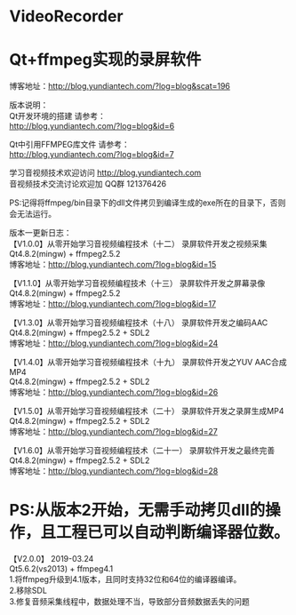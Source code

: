 # VideoRecorder
# Qt+ffmpeg实现的录屏软件
博客地址：http://blog.yundiantech.com/?log=blog&scat=196


版本说明：  
Qt开发环境的搭建 请参考：  
http://blog.yundiantech.com/?log=blog&id=6  

Qt中引用FFMPEG库文件 请参考：  
http://blog.yundiantech.com/?log=blog&id=7  

学习音视频技术欢迎访问 http://blog.yundiantech.com    
音视频技术交流讨论欢迎加 QQ群 121376426    

PS:记得将ffmpeg/bin目录下的dll文件拷贝到编译生成的exe所在的目录下，否则会无法运行。  

版本一更新日志：  
【V1.0.0】从零开始学习音视频编程技术（十二） 录屏软件开发之视频采集  
Qt4.8.2(mingw) + ffmpeg2.5.2  
博客地址：http://blog.yundiantech.com/?log=blog&id=15  

【V1.1.0】从零开始学习音视频编程技术（十三） 录屏软件开发之屏幕录像  
Qt4.8.2(mingw) + ffmpeg2.5.2  
博客地址：http://blog.yundiantech.com/?log=blog&id=17  

【V1.3.0】从零开始学习音视频编程技术（十八） 录屏软件开发之编码AAC  
Qt4.8.2(mingw) + ffmpeg2.5.2 + SDL2  
博客地址：http://blog.yundiantech.com/?log=blog&id=24  

【V1.4.0】从零开始学习音视频编程技术（十九） 录屏软件开发之YUV AAC合成MP4  
Qt4.8.2(mingw) + ffmpeg2.5.2 + SDL2  
博客地址：http://blog.yundiantech.com/?log=blog&id=26  

【V1.5.0】从零开始学习音视频编程技术（二十） 录屏软件开发之录屏生成MP4  
Qt4.8.2(mingw) + ffmpeg2.5.2 + SDL2  
博客地址：http://blog.yundiantech.com/?log=blog&id=27  

【V1.6.0】从零开始学习音视频编程技术（二十一） 录屏软件开发之最终完善  
Qt4.8.2(mingw) + ffmpeg2.5.2 + SDL2  
博客地址：http://blog.yundiantech.com/?log=blog&id=28  



# PS:从版本2开始，无需手动拷贝dll的操作，且工程已可以自动判断编译器位数。  

【V2.0.0】 2019-03.24  
Qt5.6.2(vs2013) + ffmpeg4.1  
1.将ffmpeg升级到4.1版本，且同时支持32位和64位的编译器编译。  
2.移除SDL  
3.修复音频采集线程中，数据处理不当，导致部分音频数据丢失的问题  

